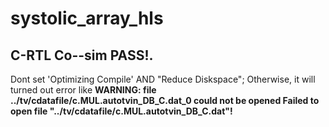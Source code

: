 # systolic_array_hls

## C-RTL Co--sim PASS!.
Dont set 'Optimizing Compile' AND "Reduce Diskspace"; Otherwise, it will turned out error like 
__WARNING: file ../tv/cdatafile/c.MUL.autotvin_DB_C.dat_0 could not be opened Failed to open file "../tv/cdatafile/c.MUL.autotvin_DB_C.dat"!__

